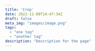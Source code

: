 ```yaml
---
title: 'Crop'
date: 2022-11-08T14:47:34Z
draft: false
meta_img: "images/image.png"
tags:
  - "one tag"
  - "another tag"
description: "Description for the page"
---
```


